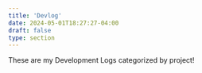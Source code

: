 ```yaml
---
title: 'Devlog'
date: 2024-05-01T18:27:27-04:00
draft: false
type: section
---
```


These are my Development Logs categorized by project!
